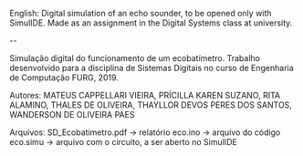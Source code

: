 English: Digital simulation of an echo sounder, to be opened only with SimulIDE. Made as an assignment in the Digital Systems class at university.

--

Simulação digital do funcionamento de um ecobatímetro. Trabalho desenvolvido para a disciplina de Sistemas Digitais no curso de Engenharia de Computação FURG, 2019.

Autores:
MATEUS CAPPELLARI VIEIRA,
PRÍCILLA KAREN SUZANO,
RITA ALAMINO,
THALES DE OLIVEIRA,
THAYLLOR DEVOS PERES DOS SANTOS,
WANDERSON DE OLIVEIRA PAES

Arquivos:
SD_Ecobatimetro.pdf -> relatório
eco.ino -> arquivo do código
eco.simu -> arquivo com o circuito, a ser aberto no SimulIDE
